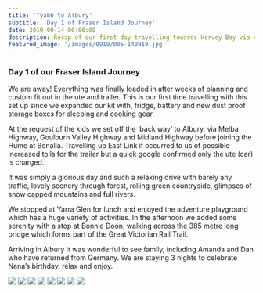 ```yaml
---
title: 'Tyabb to Albury'
subtitle: 'Day 1 of Fraser Island Journey'
date: 2019-09-14 00:00:00
description: Recap of our first day travelling towards Hervey Bay via Albury. With stops at Yarraglen and Bonnie Doon before making it to our destination for the day, Albury.
featured_image: '/images/0919/005-140919.jpg'
---
```

### Day 1 of our Fraser Island Journey

We are away! Everything was finally loaded in after weeks of planning and custom fit out in the ute and trailer. This is our first time travelling with this set up since we expanded our kit with, fridge, battery and new dust proof storage boxes for sleeping and cooking gear. 

At the request of the kids we set off the ‘back way’ to Albury, via Melba Highway, Goulburn Valley Highway and Midland Highway before joining the Hume at Benalla. Travelling up East Link it occurred to us of possible increased tolls for the trailer but a quick google confirmed only the ute (car) is charged.

It was simply a glorious day and such a relaxing drive with barely any traffic, lovely scenery through forest, rolling green countryside, glimpses of snow capped mountains and full rivers. 

We stopped at Yarra Glen for lunch and enjoyed the adventure playground which has a huge variety of activities. In the afternoon we added some serenity with a stop at Bonnie Doon, walking across the 385 metre long bridge which forms part of the Great Victorian Rail Trail.

Arriving in Albury it was wonderful to see family, including Amanda and Dan who have returned from Germany. We are staying 3 nights to celebrate Nana’s birthday, relax and enjoy.

<div class="gallery" data-columns="3">
	<img src="/images/0919/001-140919.jpg">
	<img src="/images/0919/002-140919.jpg">
	<img src="/images/0919/003-140919.jpg">
	<img src="/images/0919/004-140919.jpg">
	<img src="/images/0919/005-140919.jpg">
	<img src="/images/0919/006-140919.jpg">
  	<img src="/images/0919/007-140919.jpg">
	<img src="/images/0919/008-140919.jpg">
</div>
